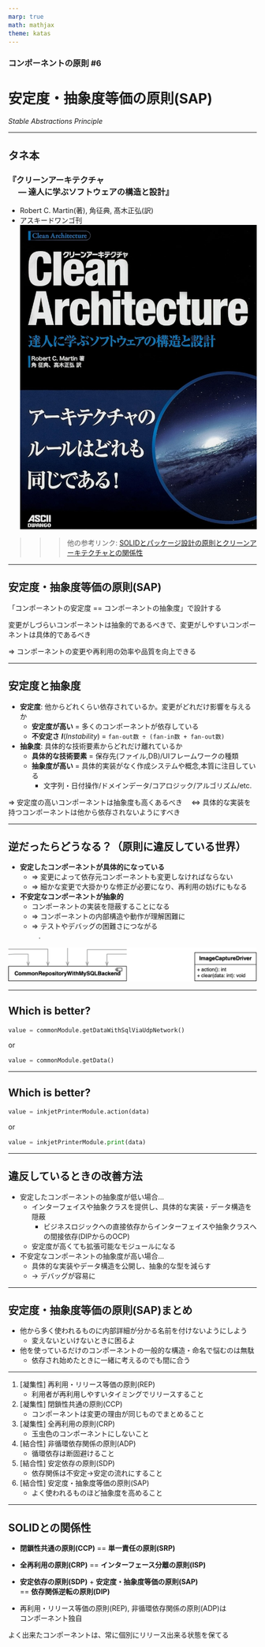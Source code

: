 ```yaml
---
marp: true
math: mathjax
theme: katas
---
```

<!-- 
size: 16:9
paginate: true
-->
<!-- header: 勉強会# ― エンジニアとしての解像度を高めるための勉強会-->

### コンポーネントの原則 #6

# 安定度・抽象度等価の原則(SAP)
_Stable Abstractions Principle_

---
## タネ本

### 『クリーンアーキテクチャ<br>　 ― 達人に学ぶソフトウェアの構造と設計』
- Robert C. Martin(著), 角征典, 髙木正弘(訳)
- アスキードワンゴ刊
![bg right:30% 90%](assets/07-cleanarchitecture.jpg)

>>> 他の参考リンク: [SOLIDとパッケージ設計の原則とクリーンアーキテクチャとの関係性](https://zenn.dev/katzumi/scraps/7a4acc51793977)

---

## 安定度・抽象度等価の原則(SAP)

「コンポーネントの安定度 == コンポーネントの抽象度」で設計する

変更がしづらいコンポーネントは抽象的であるべきで、変更がしやすいコンポーネントは具体的であるべき

⇒ コンポーネントの変更や再利用の効率や品質を向上できる

---

## 安定度と抽象度

- **安定度**: 他からどれくらい依存されているか。変更がどれだけ影響を与えるか
    - <b>安定度が高い</b> = 多くのコンポーネントが依存している
    - <b>不安定さ</b> **_I_**(_Instability_) = `fan-out数 ÷ (fan-in数 + fan-out数)`
- **抽象度**: 具体的な技術要素からどれだけ離れているか
    - <b>具体的な技術要素</b> = 保存先(ファイル,DB)/UIフレームワークの種類
    - <b>抽象度が高い</b> = 具体的実装がなく作成システムや概念,本質に注目している
        - 文字列・日付操作/ドメインデータ/コアロジック/アルゴリズム/etc.

⇒ 安定度の高いコンポーネントは抽象度も高くあるべき
　⇔ 具体的な実装を持つコンポーネントは他から依存されないようにすべき

---

## 逆だったらどうなる？（原則に違反している世界）

- <b>安定したコンポーネントが具体的になっている</b>
    - ⇒ 変更によって依存元コンポーネントも変更しなければならない
    - ⇒ 細かな変更で大掛かりな修正が必要になり、再利用の妨げにもなる
- <b>不安定なコンポーネントが抽象的</b>
    - コンポーネントの実装を隠蔽することになる
    - ⇒ コンポーネントの内部構造や動作が理解困難に
    - ⇒ テストやデバッグの困難さにつながる</br>　.

![center width:800px](assets/11-invalid_stable.png)

<!-- 
1. 具体的な実装にみんなが依存している。具体実装が変わった途端に大惨事

-->
---

## Which is better?

```py
value = commonModule.getDataWithSqlViaUdpNetwork()
```
or
```py
value = commonModule.getData()
```

---

## Which is better?

```py
value = inkjetPrinterModule.action(data)
```
or
```py
value = inkjetPrinterModule.print(data)
```

---

## 違反しているときの改善方法

- 安定したコンポーネントの抽象度が低い場合…
    - インターフェイスや抽象クラスを提供し、具体的な実装・データ構造を隠蔽
        - ビジネスロジックへの直接依存からインターフェイスや抽象クラスへの間接依存(DIPからのOCP)
    - 安定度が高くても拡張可能なモジュールになる
- 不安定なコンポーネントの抽象度が高い場合…
    - 具体的な実装やデータ構造を公開し、抽象的な型を減らす
    - → デバッグが容易に

<!-- 例えば、コンポーネントXはビジネスロジックを表すインターフェイスやクラスを提供し、その実装やデータ構造は別のコンポーネントに移動させることができる。
 -->

---

## 安定度・抽象度等価の原則(SAP)まとめ

- 他から多く使われるものに内部詳細が分かる名前を付けないようにしよう
    - 変えないといけないときに困るよ
- 他を使っているだけのコンポーネントの一般的な構造・命名で悩むのは無駄
    - 依存され始めたときに一緒に考えるのでも間に合う

<!-- グループの親会社と子会社という関係にも似ている。親会社がコロコロ制度を変えたりしたら、
そのルールの下で動いている子会社が振り回されて大変だよね。他にもワンマン経営者とか、会社の人事制度とか、
会社の情報にアクセスするURLがコロコロ変わるような名前だったり、やたら具体的な値が書かれていたりとかでも良い。
皆が依存している、安定度の高いものをコロコロ変えることの危険性が分かると思う -->
<!-- 脱線するけど、このようにプログラミングだったり設計だったりテストだったりの行動を身近なものに例えて表現してみると、
そのたとえ先の知識も一気につながるようになって視野が広くなったりするのでオススメ。ベテランの皆さんには耳タコな話だと思うけれど、
いろんな人が参加しているので伝えておきます。 -->

---

1. [凝集性] 再利用・リリース等価の原則(REP)
    - 利用者が再利用しやすいタイミングでリリースすること
2. [凝集性] 閉鎖性共通の原則(CCP)
    - コンポーネントは変更の理由が同じものでまとめること
3. [凝集性] 全再利用の原則(CRP)
    - 玉虫色のコンポーネントにしないこと
4. [結合性] 非循環依存関係の原則(ADP)
    - 循環依存は断固避けること
5. [結合性] 安定依存の原則(SDP)
    - 依存関係は不安定→安定の流れにすること
6. [結合性] 安定度・抽象度等価の原則(SAP)
    - よく使われるものほど抽象度を高めること

---

## SOLIDとの関係性

- <b>閉鎖性共通の原則(CCP)</b> == **単一責任の原則(SRP)**
- <b>全再利用の原則(CRP)</b> == **インターフェース分離の原則(ISP)**
- <b>安定依存の原則(SDP)</b> + <b>安定度・抽象度等価の原則(SAP)</b><br> == **依存関係逆転の原則(DIP)**

- 再利用・リリース等価の原則(REP), 非循環依存関係の原則(ADP)は<br>コンポーネント独自

よく出来たコンポーネントは、常に個別にリリース出来る状態を保てる

<!-- コンポーネントはライブラリ、パッケージ、自分の担当範囲でもいい。何かしらのリリースの単位で考えてほしい -->
<!-- SOLID, コンポーネントの原則をうまく使って開発に役立ててほしい -->